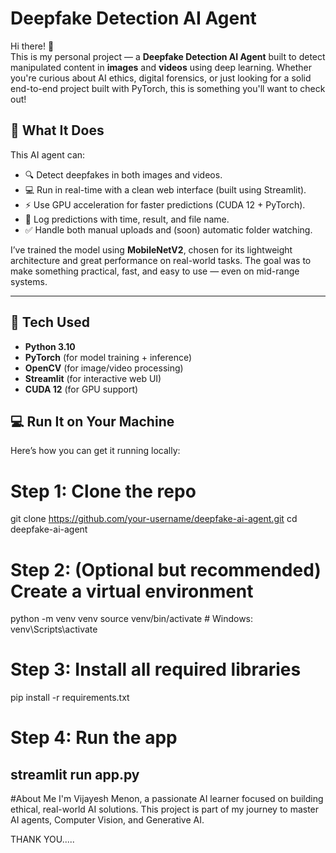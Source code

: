 # Deepfake Detection AI Agent

Hi there! 👋  
This is my personal project — a **Deepfake Detection AI Agent** built to detect manipulated content in **images** and **videos** using deep learning. Whether you're curious about AI ethics, digital forensics, or just looking for a solid end-to-end project built with PyTorch, this is something you'll want to check out!

## 🌟 What It Does

This AI agent can:
- 🔍 Detect deepfakes in both images and videos.
- 💻 Run in real-time with a clean web interface (built using Streamlit).
- ⚡ Use GPU acceleration for faster predictions (CUDA 12 + PyTorch).
- 📝 Log predictions with time, result, and file name.
- ✅ Handle both manual uploads and (soon) automatic folder watching.

I’ve trained the model using **MobileNetV2**, chosen for its lightweight architecture and great performance on real-world tasks. The goal was to make something practical, fast, and easy to use — even on mid-range systems.

---
## 🧰 Tech Used

- **Python 3.10**
- **PyTorch** (for model training + inference)
- **OpenCV** (for image/video processing)
- **Streamlit** (for interactive web UI)
- **CUDA 12** (for GPU support)

## 💻 Run It on Your Machine

Here’s how you can get it running locally:


# Step 1: Clone the repo
git clone https://github.com/your-username/deepfake-ai-agent.git
cd deepfake-ai-agent

# Step 2: (Optional but recommended) Create a virtual environment
python -m venv venv
source venv/bin/activate  # Windows: venv\Scripts\activate

# Step 3: Install all required libraries
pip install -r requirements.txt

# Step 4: Run the app
streamlit run app.py
----


#About Me
I'm Vijayesh Menon, a passionate AI learner focused on building ethical, real-world AI solutions.
This project is part of my journey to master AI agents, Computer Vision, and Generative AI.

THANK YOU.....





